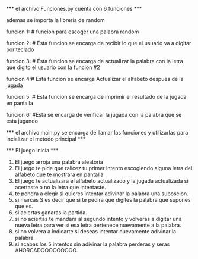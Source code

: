 *** el archivo Funciones.py cuenta con 6 funciones ***

ademas se importa la libreria de random

funcion 1: # funcion para escoger una palabra random

funcion 2: # Esta funcion se encarga de recibir lo que el usuario va a digitar por teclado 

funcion 3: # Esta funcion se encarga de actualizar la palabra con la letra que digito el usuario con la funcion #2

funcion 4:# Esta funcion se encarga Actualizar el alfabeto despues de la jugada

funcion 5: # Esta funcion se encarga de imprimir el resultado de la jugada en pantalla

funcion 6: #Esta se encarga de verificar la jugada con la palabra que se esta jugando

*** el archivo main.py se encarga de llamar las funciones y utilizarlas para incializar el metodo principal ***

*** El juego inicia  ***

 1. El juego arroja una palabra aleatoria
 2. El juego te pide que ralicez tu primer intento escogiendo alguna letra del alfabeto que te mostrara en pantalla
 3. El juego te actualizara el alfabeto actualizado y la jugada actualizada si acertaste o no la letra que intentaste.
 4. te pondra a elegir si quieres intentar adivinar la palabra una suposcion.
 5. si marcas S es decir que si te pedira que digites la palabra que supones que es.
 6. si aciertas ganaras la partida.
 7. si no aciertas te mandara al segundo intento y volveras a digitar una nueva letra para ver si esa letra pertenece nuevamente a la palabra.
 8. si no volvera a indicarte si deseas intentar nuevamente adivinar la palabra.
 9. si acabas los 5 intentos sin adivinar la palabra perderas y seras AHORCADOOOOOOOOO.